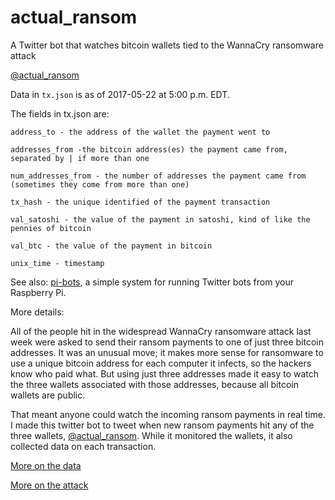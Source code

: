 # actual_ransom
A Twitter bot that watches bitcoin wallets tied to the WannaCry ransomware attack

[@actual_ransom](https://twitter.com/actual_ransom)

Data in `tx.json` is as of 2017-05-22 at 5:00 p.m. EDT.

The fields in tx.json are:
```
address_to - the address of the wallet the payment went to

addresses_from -the bitcoin address(es) the payment came from, separated by | if more than one

num_addresses_from - the number of addresses the payment came from (sometimes they come from more than one)

tx_hash - the unique identified of the payment transaction

val_satoshi - the value of the payment in satoshi, kind of like the pennies of bitcoin

val_btc - the value of the payment in bitcoin

unix_time - timestamp
```

See also: [pi-bots](https://github.com/keithcollins/pi-bots), a simple system for running Twitter bots from your Raspberry Pi.

More details:

All of the people hit in the widespread WannaCry ransomware attack last week were asked to send their ransom payments to one of just three bitcoin addresses. It was an unusual move; it makes more sense for ransomware to use a unique bitcoin address for each computer it infects, so the hackers know who paid what. But using just three addresses made it easy to watch the three wallets associated with those addresses, because all bitcoin wallets are public.

That meant anyone could watch the incoming ransom payments in real time. I made this twitter bot to tweet when new ransom payments hit any of the three wallets, [@actual_ransom](https://twitter.com/actual_ransom). While it monitored the wallets, it also collected data on each transaction.

[More on the data](https://qz.com/986094/wannacry-ransomware-attacks-victims-have-stopped-paying-the-ransom/)

[More on the attack](https://qz.com/985093/inside-the-digital-heist-that-terrorized-the-world-and-made-less-than-100k/)
